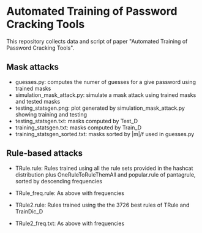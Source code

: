 # Automated Training of Password Cracking Tools

This repository collects data and script of paper "Automated Training of Password Cracking Tools".

## Mask attacks

- guesses.py: computes the numer of guesses for a give password using trained masks
- simulation_mask_attack.py: simulate a mask attack using trained masks and tested masks
- testing_statsgen.png: plot generated by simulation_mask_attack.py showing training and testing
- testing_statsgen.txt: masks computed by Test_D
- training_statsgen.txt: masks computed by Train_D
- training_statsgen_sorted.txt: masks sorted by |m|/f used in guesses.py

## Rule-based attacks

- TRule.rule: Rules trained using all the rule sets provided in the hashcat distribution plus OneRuleToRuleThemAll and popular.rule of pantagrule, sorted by descending frequencies

- TRule_freq.rule: As above with frequencies

- TRule2.rule: Rules trained using the the 3726 best rules of TRule and TrainDic_D

- TRule2_freq.txt: As above with frequencies